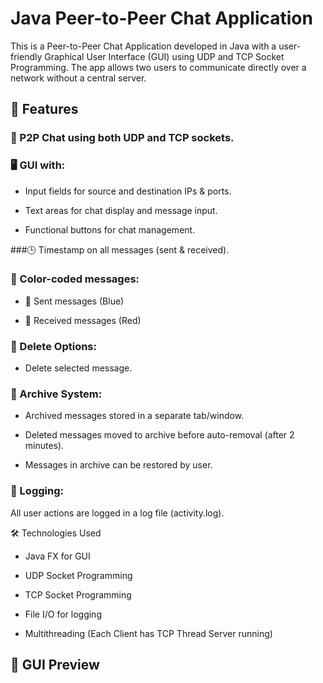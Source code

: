 # Java Peer-to-Peer Chat Application
This is a Peer-to-Peer Chat Application developed in Java with a user-friendly Graphical User Interface (GUI) using UDP and TCP Socket Programming. The app allows two users to communicate directly over a network without a central server.

## 🚀 Features
### 📡 P2P Chat using both UDP and TCP sockets.
### 🖥️ GUI with:

- Input fields for source and destination IPs & ports.

- Text areas for chat display and message input.

- Functional buttons for chat management.

###🕒 Timestamp on all messages (sent & received).

### 🎨 Color-coded messages:

- 🔵 Sent messages (Blue)

- 🔴 Received messages (Red)

### 🧹 Delete Options:

- Delete selected message.

### 📂 Archive System:

- Archived messages stored in a separate tab/window.

- Deleted messages moved to archive before auto-removal (after 2 minutes).

- Messages in archive can be restored by user.

### 📜 Logging:

All user actions are logged in a log file (activity.log).

🛠️ Technologies Used
- Java FX for GUI

- UDP Socket Programming

- TCP Socket Programming

- File I/O for logging

- Multithreading (Each Client has TCP Thread Server running)

## 📸 GUI Preview
